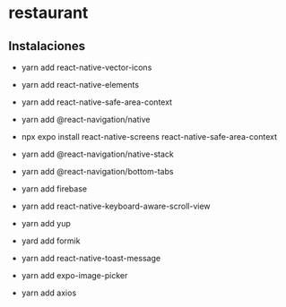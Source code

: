 # restaurant

## Instalaciones

- yarn add react-native-vector-icons
- yarn add react-native-elements
- yarn add react-native-safe-area-context
- yarn add @react-navigation/native
- npx expo install react-native-screens react-native-safe-area-context
- yarn add @react-navigation/native-stack
- yarn add @react-navigation/bottom-tabs

- yarn add firebase
- yarn add react-native-keyboard-aware-scroll-view
- yarn add yup
- yard add formik
- yarn add react-native-toast-message
- yarn add expo-image-picker
- yarn add axios
